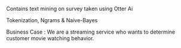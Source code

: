Contains text mining on survey taken using Otter Ai

Tokenization, Ngrams & Naive-Bayes

Business Case : We are a streaming service who wants to determine customer movie watching behavior. 

